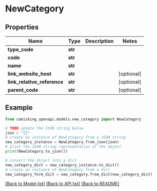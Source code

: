 # NewCategory


## Properties

Name | Type | Description | Notes
------------ | ------------- | ------------- | -------------
**type_code** | **str** |  | 
**code** | **str** |  | 
**name** | **str** |  | 
**link_website_host** | **str** |  | [optional] 
**link_relative_reference** | **str** |  | [optional] 
**parent_code** | **str** |  | [optional] 

## Example

```python
from comicking_openapi.models.new_category import NewCategory

# TODO update the JSON string below
json = "{}"
# create an instance of NewCategory from a JSON string
new_category_instance = NewCategory.from_json(json)
# print the JSON string representation of the object
print(NewCategory.to_json())

# convert the object into a dict
new_category_dict = new_category_instance.to_dict()
# create an instance of NewCategory from a dict
new_category_form_dict = new_category.from_dict(new_category_dict)
```
[[Back to Model list]](../README.md#documentation-for-models) [[Back to API list]](../README.md#documentation-for-api-endpoints) [[Back to README]](../README.md)


